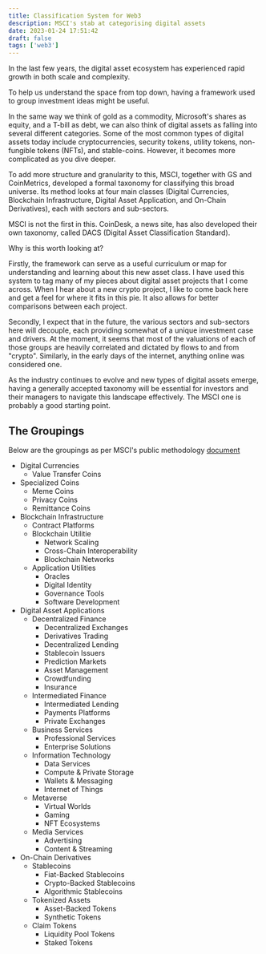 ```yaml
---
title: Classification System for Web3
description: MSCI's stab at categorising digital assets
date: 2023-01-24 17:51:42
draft: false
tags: ['web3']
---
```


In the last few years, the digital asset ecosystem has experienced rapid growth in both scale and complexity.

To help us understand the space from top down, having a framework used to group investment ideas might be useful.

In the same way we think of gold as a commodity, Microsoft's shares as equity, and a T-bill as debt, we can also think of digital assets as falling into several different categories. Some of the most common types of digital assets today include cryptocurrencies, security tokens, utility tokens, non-fungible tokens (NFTs), and stable-coins. However, it becomes more complicated as you dive deeper.

To add more structure and granularity to this, MSCI, together with GS and CoinMetrics, developed a formal taxonomy for classifying this broad universe. Its method looks at four main classes (Digital Currencies, Blockchain Infrastructure, Digital Asset Application, and On-Chain Derivatives), each with sectors and sub-sectors.

MSCI is not the first in this. CoinDesk, a news site, has also developed their own taxonomy, called DACS (Digital Asset Classification Standard).

Why is this worth looking at?

Firstly, the framework can serve as a useful curriculum or map for understanding and learning about this new asset class. I have used this system to tag many of my pieces about digital asset projects that I come across. When I hear about a new crypto project, I like to come back here and get a feel for where it fits in this pie. It also allows for better comparisons between each project.

Secondly, I expect that in the future, the various sectors and sub-sectors here will decouple, each providing somewhat of a unique investment case and drivers. At the moment, it seems that most of the valuations of each of those groups are heavily correlated and dictated by flows to and from "crypto". Similarly, in the early days of the internet, anything online was considered one.

As the industry continues to evolve and new types of digital assets emerge, having a generally accepted taxonomy will be essential for investors and their managers to navigate this landscape effectively. The MSCI one is probably a good starting point.

## The Groupings

Below are the groupings as per MSCI's public methodology [document](https://www.msci.com/documents/1296102/33887102/Datonomy+Methodology.pdf)


- Digital Currencies 
    - Value Transfer Coins
- Specialized Coins  
    - Meme Coins 
    - Privacy Coins 
    - Remittance Coins 
- Blockchain Infrastructure
    - Contract Platforms
    - Blockchain Utilitie
        - Network Scaling 
        - Cross-Chain Interoperability 
        - Blockchain Networks 
    - Application Utilities
        - Oracles
        - Digital Identity 
        - Governance Tools
        - Software Development
- Digital Asset Applications 
    - Decentralized Finance
        - Decentralized Exchanges 
        - Derivatives Trading
        - Decentralized Lending
        - Stablecoin Issuers 
        - Prediction Markets
        - Asset Management
        - Crowdfunding 
        - Insurance
    - Intermediated Finance
        - Intermediated Lending 
        - Payments Platforms 
        - Private Exchanges 
    - Business Services
        - Professional Services 
        - Enterprise Solutions
    - Information Technology 
        - Data Services
        - Compute & Private Storage
        - Wallets & Messaging
        - Internet of Things
    - Metaverse
        - Virtual Worlds
        - Gaming
        - NFT Ecosystems 
    - Media Services 
        - Advertising
        - Content & Streaming 
- On-Chain Derivatives 
    - Stablecoins
        - Fiat-Backed Stablecoins
        - Crypto-Backed Stablecoins
        - Algorithmic Stablecoins 
    - Tokenized Assets 
        - Asset-Backed Tokens
        - Synthetic Tokens
    - Claim Tokens 
        - Liquidity Pool Tokens 
        - Staked Tokens

